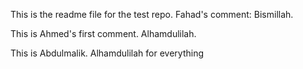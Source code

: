 

This is the readme file for the test repo. 
Fahad's comment: Bismillah.

This is Ahmed's first comment. Alhamdulilah. 
 
This is Abdulmalik. Alhamdulilah for everything
